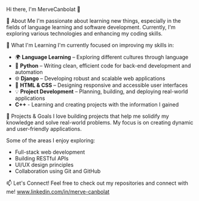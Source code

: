  Hi there, I'm MerveCanbolat 👋

 🌟 About Me
I'm passionate about learning new things, especially in the fields of language learning and software development. Currently, I'm exploring various technologies and enhancing my coding skills.

 🚀 What I'm Learning
I'm currently focused on improving my skills in:
- 🌍 **Language Learning** – Exploring different cultures through language
- 🐍 **Python** – Writing clean, efficient code for back-end development and automation
- 🌐 **Django** – Developing robust and scalable web applications
- 🎨 **HTML & CSS** – Designing responsive and accessible user interfaces
- 💡 **Project Development** – Planning, building, and deploying real-world applications
-  **C++** - Learning and creating projects with the information I gained


 📌 Projects & Goals
I love building projects that help me solidify my knowledge and solve real-world problems. My focus is on creating dynamic and user-friendly applications.

Some of the areas I enjoy exploring:
- Full-stack web development
- Building RESTful APIs
- UI/UX design principles
- Collaboration using Git and GitHub

 📫 Let's Connect!
Feel free to check out my repositories and connect with me!
www.linkedin.com/in/merve-canbolat

